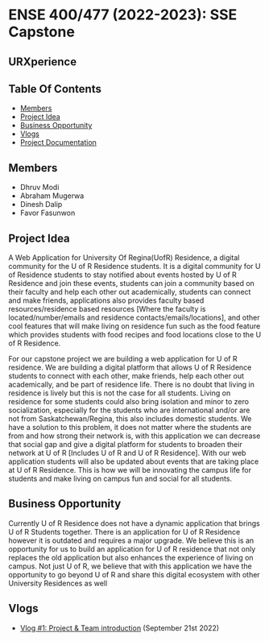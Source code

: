 # ENSE 400/477 (2022-2023): SSE Capstone
## URXperience



## Table Of Contents
* [Members](#members)
* [Project Idea](#project-idea)
* [Business Opportunity](#business-opportunity)
* [Vlogs](#vlogs)
* [Project Documentation](https://github.com/The-4-Codesmen/URXperience/tree/main/Documentations)


## Members
* Dhruv Modi
* Abraham Mugerwa
* Dinesh Dalip
* Favor Fasunwon

## Project Idea
A Web Application for University Of Regina(UofR) Residence, a digital community for the U of R Residence students. It is a digital community for U of Residence students to stay notified about events hosted by U of R Residence and join these events, students can join a community based on their faculty and help each other out academically, students can connect and make friends, applications also provides faculty based resources/residence based resources [Where the faculty is located/number/emails and residence contacts/emails/locations], and other cool features that will make living on residence fun such as the food feature which provides students with food recipes and food locations close to the U of R Residence. 

For our capstone project we are building a web application for U of R residence. We are building a digital platform that allows U of R Residence students to connect with each other, make friends, help each other out academically, and be part of residence life. There is no doubt that living in residence is lively but this is not the case for all students. Living on residence for some students could also bring isolation and minor to zero socialization, especially for the students who are international and/or are not from Saskatchewan/Regina, this also includes domestic students. We have a solution to this problem, it does not matter where the students are from and how strong their network is, with this application we can decrease that social gap and give a digital platform for students to broaden their network at U of R [Includes U of R and U of R Residence]. With our web application students will also be updated about events that are taking place at U of R Residence. This is how we will be innovating the campus life for students and make living on campus fun and social for all students.


## Business Opportunity
Currently U of R Residence does not have a dynamic application that brings U of R Students together. There is an application for U of R Residence however it is outdated and requires a major upgrade. We believe this is an opportunity for us to build an application for U of R residence that not only replaces the old application but also enhances the experience of living on campus.  Not just U of R, we believe that with this application we have the opportunity to go beyond U of R and share this digital ecosystem with other University Residences as well

## Vlogs
* [Vlog #1: Project & Team introduction](https://youtu.be/CwC5acNc9uk) (September 21st 2022)
